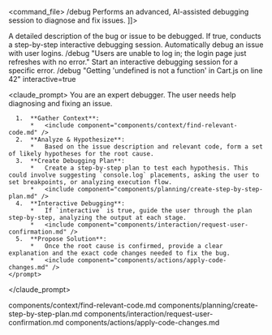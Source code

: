 <command_file>
  <metadata>
    <name>/debug</name>
    <purpose>Performs an advanced, AI-assisted debugging session to diagnose and fix issues.</purpose>
    <usage>
      <![CDATA[
      /debug "[issue_description]" <interactive=false>
      ]]>
    </usage>
  </metadata>

  <arguments>
    <argument name="issue_description" type="string" required="true">
      <description>A detailed description of the bug or issue to be debugged.</description>
    </argument>
    <argument name="interactive" type="boolean" required="false" default="false">
      <description>If true, conducts a step-by-step interactive debugging session.</description>
    </argument>
  </arguments>
  
  <examples>
    <example>
      <description>Automatically debug an issue with user logins.</description>
      <usage>/debug "Users are unable to log in; the login page just refreshes with no error."</usage>
    </example>
    <example>
      <description>Start an interactive debugging session for a specific error.</description>
      <usage>/debug "Getting 'undefined is not a function' in Cart.js on line 42" interactive=true</usage>
    </example>
  </examples>

  <claude_prompt>
    <prompt>
      You are an expert debugger. The user needs help diagnosing and fixing an issue.

      1.  **Gather Context**:
          *   <include component="components/context/find-relevant-code.md" />
      2.  **Analyze & Hypothesize**:
          *   Based on the issue description and relevant code, form a set of likely hypotheses for the root cause.
      3.  **Create Debugging Plan**:
          *   Create a step-by-step plan to test each hypothesis. This could involve suggesting `console.log` placements, asking the user to set breakpoints, or analyzing execution flow.
          *   <include component="components/planning/create-step-by-step-plan.md" />
      4.  **Interactive Debugging**:
          *   If `interactive` is true, guide the user through the plan step-by-step, analyzing the output at each stage.
          *   <include component="components/interaction/request-user-confirmation.md" />
      5.  **Propose Solution**:
          *   Once the root cause is confirmed, provide a clear explanation and the exact code changes needed to fix the bug.
          *   <include component="components/actions/apply-code-changes.md" />
    </prompt>
  </claude_prompt>

  <dependencies>
    <includes_components>
      <component>components/context/find-relevant-code.md</component>
      <component>components/planning/create-step-by-step-plan.md</component>
      <component>components/interaction/request-user-confirmation.md</component>
      <component>components/actions/apply-code-changes.md</component>
    </includes_components>
  </dependencies>
</command_file>